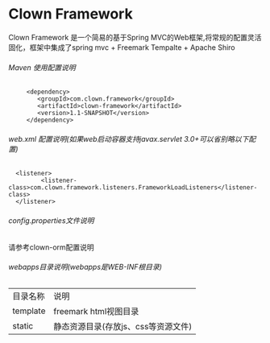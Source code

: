 Clown Framework
==========================================
Clown Framework 是一个简易的基于Spring MVC的Web框架,将常规的配置灵活固化，框架中集成了spring
mvc + Freemark Tempalte + Apache Shiro

###### Maven 使用配置说明
```
     <dependency>
        <groupId>com.clown.framework</groupId>
        <artifactId>clown-framework</artifactId>
        <version>1.1-SNAPSHOT</version>
     </dependency>
```

###### web.xml 配置说明(如果web启动容器支持javax.servlet 3.0+可以省别略以下配置)
```
  <listener>
         <listener-class>com.clown.framework.listeners.FrameworkLoadListeners</listener-class>
  </listener>
```

###### config.properties文件说明
请参考clown-orm配置说明

###### webapps目录说明(webapps是WEB-INF根目录)
<table>
<tr>
<td>目录名称</td>
<td>说明</td>
</tr>

<tr>
<td>template</td>
<td>freemark html视图目录</td>
</tr>

<tr>
<td>static</td>
<td>静态资源目录(存放js、css等资源文件)</td>
</tr>
</table>